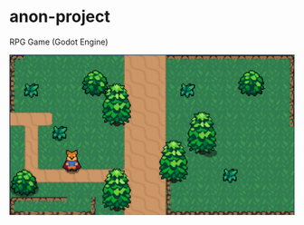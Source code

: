 # anon-project
RPG Game (Godot Engine)

![image alt](https://github.com/andreananda1022/anon-project/blob/c36ce09d44c0fafac9948bdfca7dde1f42960db9/Screenshots/Screenshot%202025-03-29%20124441.png)
